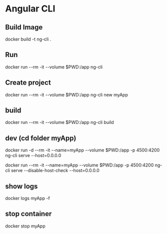 # Angular CLI

## Build Image
docker build -t ng-cli .

## Run
docker run --rm -it --volume $PWD:/app ng-cli

## Create project
docker run --rm -it --volume $PWD:/app ng-cli new myApp

## build
docker run --rm -it --volume $PWD:/app ng-cli build

## dev (cd folder myApp)
docker run -d --rm -it --name=myApp --volume $PWD:/app -p 4500:4200 ng-cli serve --host=0.0.0.0

docker run  --rm -it --name=myApp --volume $PWD:/app -p 4500:4200 ng-cli serve --disable-host-check --host=0.0.0.0

## show logs
docker logs myApp -f

## stop container
docker stop myApp